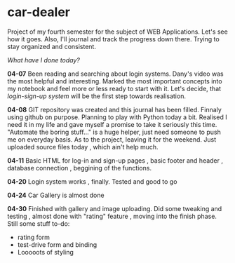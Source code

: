 # car-dealer
Project of my fourth semester for the subject of WEB Applications. Let's see how it goes.
Also, I'll journal and track the progress down there. Trying to stay organized and consistent.

*What have I done today?*

**04-07**
Been reading and searching about login systems. Dany's video was the most helpful and interesting. Marked the most important concepts into my notebook and feel more or less ready to start with it. Let's decide, that *login-sign-up system* will be the first step towards realisation.

**04-08**
GIT repository was created and this journal has been filled. Finnaly using github on purpose. Planning to play with Python today a bit. Realised I need it in my life and gave myself a promise to take it seriously this time. "Automate the boring stuff..." is a huge helper, just need someone to push me on everyday basis. As to the project, leaving it for the weekend. Just uploaded source files today , which ain't help much.

**04-11**
Basic HTML for log-in and sign-up pages , basic footer and header , database connection , beggining of the functions.

**04-20**
Login system works , finally. Tested and good to go

**04-24**
Car Gallery is almost done

**04-30**
Finished with gallery and image uploading. Did some tweaking and testing , almost done with "rating" feature , moving into the finish phase.
Still some stuff to-do:
- rating form
- test-drive form and binding
- Looooots of styling
